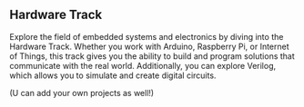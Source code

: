 ## Hardware Track

Explore the field of embedded systems and electronics by diving into the Hardware Track. Whether you work with Arduino, Raspberry Pi, or Internet of Things, this track gives you the ability to build and program solutions that communicate with the real world. 
Additionally, you can explore Verilog, which allows you to simulate and create digital circuits.

(U can add your own projects as well!)